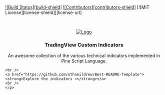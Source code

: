 [![Build Status][build-shield]]()
[![Contributors][contributors-shield]]()
[![MIT License][license-shield]][license-url]



<!-- PROJECT LOGO -->
<br />
<p align="center">
  <a href="https://github.com/othneildrew/Best-README-Template">
    <img src="https://user-images.githubusercontent.com/3318070/59152912-ae18a680-8a3d-11e9-89c4-efea0a01c257.png" alt="Logo">
  </a>

  <h3 align="center">TradingView Custom Indicators</h3>

  <p align="center">
    An awesome collection of the various technical indicators implemented in Pine Script Language.

    <br />
    <a href="https://github.com/othneildrew/Best-README-Template"><strong>Explore the indicators »</strong></a>
    <br />
    </p>
</p>



